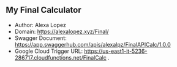 ## My Final Calculator
* Author: Alexa Lopez
* Domain: https://alexalopez.xyz/Final/
* Swagger Document: https://app.swaggerhub.com/apis/alexalpz/FinalAPICalc/1.0.0
* Google Cloud Trigger URL: https://us-east1-it-5236-286717.cloudfunctions.net/FinalCalc 
.
